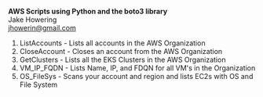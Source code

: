 
<b>AWS Scripts using Python and the boto3 library</b><br>
Jake Howering<br>
jhowerin@gmail.com<br>

1. ListAccounts - Lists all accounts in the AWS Organization
2. CloseAccount - Closes an account from the AWS Organization
3. GetClusters - Lists all the EKS Clusters in the AWS Organization
4. VM_IP_FQDN - Lists Name, IP, and FDQN for all VM's in the Organization
5. OS_FileSys - Scans your account and region and lists EC2s with OS and File System


